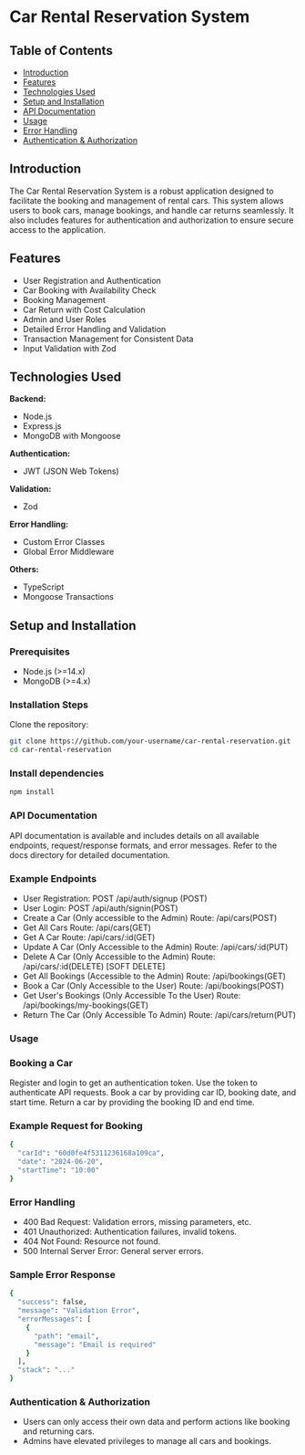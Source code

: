 # Car Rental Reservation System

## Table of Contents

- [Introduction](#introduction)
- [Features](#features)
- [Technologies Used](#technologies-used)
- [Setup and Installation](#setup-and-installation)
- [API Documentation](#api-documentation)
- [Usage](#usage)
- [Error Handling](#error-handling)
- [Authentication & Authorization](#authentication--authorization)

## Introduction

The Car Rental Reservation System is a robust application designed to facilitate the booking and management of rental cars. This system allows users to book cars, manage bookings, and handle car returns seamlessly. It also includes features for authentication and authorization to ensure secure access to the application.

## Features

- User Registration and Authentication
- Car Booking with Availability Check
- Booking Management
- Car Return with Cost Calculation
- Admin and User Roles
- Detailed Error Handling and Validation
- Transaction Management for Consistent Data
- Input Validation with Zod

## Technologies Used

**Backend:**

- Node.js
- Express.js
- MongoDB with Mongoose

**Authentication:**

- JWT (JSON Web Tokens)

**Validation:**

- Zod

**Error Handling:**

- Custom Error Classes
- Global Error Middleware

**Others:**

- TypeScript
- Mongoose Transactions

## Setup and Installation

### Prerequisites

- Node.js (>=14.x)
- MongoDB (>=4.x)

### Installation Steps

Clone the repository:

```sh
git clone https://github.com/your-username/car-rental-reservation.git
cd car-rental-reservation

```

### Install dependencies

```sh
npm install

```

### API Documentation

API documentation is available and includes details on all available endpoints, request/response formats, and error messages. Refer to the docs directory for detailed documentation.

### Example Endpoints

- User Registration: POST /api/auth/signup (POST)
- User Login: POST /api/auth/signin(POST)
- Create a Car (Only accessible to the Admin)
  Route: /api/cars(POST)
- Get All Cars
  Route: /api/cars(GET)
- Get A Car
  Route: /api/cars/:id(GET)
- Update A Car (Only Accessible to the Admin)
  Route: /api/cars/:id(PUT)
- Delete A Car (Only Accessible to the Admin)
  Route: /api/cars/:id(DELETE) [SOFT DELETE]
- Get All Bookings (Accessible to the Admin)
  Route: /api/bookings(GET)
- Book a Car (Only Accessible to the User)
  Route: /api/bookings(POST)
- Get User's Bookings (Only Accessible To the User)
  Route: /api/bookings/my-bookings(GET)
- Return The Car (Only Accessible To Admin)
  Route: /api/cars/return(PUT)

### Usage

### Booking a Car

Register and login to get an authentication token.
Use the token to authenticate API requests.
Book a car by providing car ID, booking date, and start time.
Return a car by providing the booking ID and end time.

### Example Request for Booking

```sh
{
  "carId": "60d0fe4f5311236168a109ca",
  "date": "2024-06-20",
  "startTime": "10:00"
}
```

### Error Handling

- 400 Bad Request: Validation errors, missing parameters, etc.
- 401 Unauthorized: Authentication failures, invalid tokens.
- 404 Not Found: Resource not found.
- 500 Internal Server Error: General server errors.

### Sample Error Response

```sh
{
  "success": false,
  "message": "Validation Error",
  "errorMessages": [
    {
      "path": "email",
      "message": "Email is required"
    }
  ],
  "stack": "..."
}
```

### Authentication & Authorization

- Users can only access their own data and perform actions like booking and returning cars.
- Admins have elevated privileges to manage all cars and bookings.
